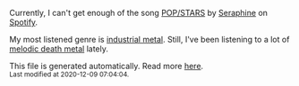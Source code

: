 
  Currently, I can't get enough of the song <a href="https://open.spotify.com/track/1mcgxXkPeUN9wXwEex3poW">POP/STARS</a> by <a href="https://open.spotify.com/artist/4TqlcgMFDryY96KWcvrhTv">Seraphine</a> on <a href="https://open.spotify.com/user/9qz2xtkur2fengfsdcq8dd907?si=kq2SVrUkSNe0z1NJjpt7kg">Spotify</a>.

  My most listened genre is <a href="https://duckduckgo.com/?q=industrial metal music">industrial metal</a>.
  Still, I've been listening to a lot of <a href="https://duckduckgo.com/?q=melodic death metal music">melodic death metal</a> lately.

  This file is generated automatically. Read more <a href="https://github.com/CodeF0x/CodeF0x/blob/master/IMPORTANT.md">here</a>.
  <br>
  <sub>Last modified at 2020-12-09 07:04:04.</sub>
  